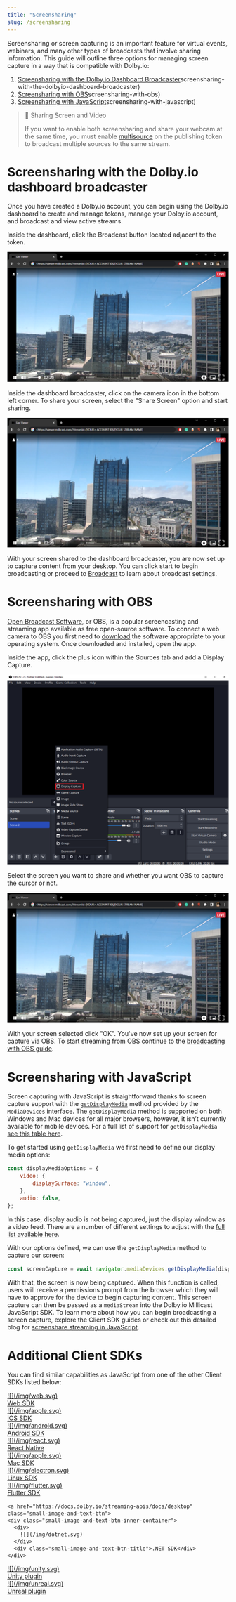 ```yaml
---
title: "Screensharing"
slug: /screensharing
---
```

Screensharing or screen capturing is an important feature for virtual events, webinars, and many other types of broadcasts that involve sharing information. This guide will outline three options for managing screen capture in a way that is compatible with Dolby.io:

1. [Screensharing with the Dolby.io Dashboard Broadcaster](/millicast/capture/screensharing.md)screensharing-with-the-dolbyio-dashboard-broadcaster)
2. [Screensharing with OBS](/millicast/capture/screensharing.md)screensharing-with-obs)
3. [Screensharing with JavaScript](/millicast/capture/screensharing.md)screensharing-with-javascript)

> 🚧 Sharing Screen and Video
> 
> If you want to enable both screensharing and share your webcam at the same time, you must enable [multisource](/millicast/broadcast/multi-source-broadcasting.md) on the publishing token to broadcast multiple sources to the same stream.

# Screensharing with the Dolby.io dashboard broadcaster

Once you have created a Dolby.io account, you can begin using the Dolby.io dashboard to create and manage tokens, manage your Dolby.io account, and broadcast and view active streams.

Inside the dashboard, click the Broadcast button located adjacent to the token.


![](../assets/img/image.png)



Inside the dashboard broadcaster, click on the camera icon in the bottom left corner. To share your screen, select the "Share Screen" option and start sharing.


![](../assets/img/image.png)



With your screen shared to the dashboard broadcaster, you are now set up to capture content from your desktop. You can click start to begin broadcasting or proceed to [Broadcast](/millicast/broadcast/index.mdx) to learn about broadcast settings.

# Screensharing with OBS

[Open Broadcast Software](https://obsproject.com/), or OBS, is a popular screencasting and streaming app available as free open-source software. To connect a web camera to OBS you first need to [download](https://obsproject.com/) the software appropriate to your operating system. Once downloaded and installed, open the app.

Inside the app, click the plus icon within the Sources tab and add a Display Capture.


![](../assets/img/dispalycaptureobs.png)



Select the screen you want to share and whether you want OBS to capture the cursor or not.


![](../assets/img/image.png)



With your screen selected click "OK". You've now set up your screen for capture via OBS. To start streaming from OBS continue to the [broadcasting with OBS guide](/millicast/software-encoders/using-obs.md).

# Screensharing with JavaScript

Screen capturing with JavaScript is straightforward thanks to screen capture support with the [`getDisplayMedia`](https://developer.mozilla.org/en-US/docs/Web/API/MediaDevices/getDisplayMedia) method provided by the `MediaDevices` interface. The `getDisplayMedia` method is supported on both Windows and Mac devices for all major browsers, however, it isn’t currently available for mobile devices. For a full list of support for `getDisplayMedia` [see this table here](https://developer.mozilla.org/en-US/docs/Web/API/MediaDevices#browser_compatibility). 

To get started using `getDisplayMedia` we first need to define our display media options:

```javascript
const displayMediaOptions = {
    video: {
        displaySurface: "window",
    },
    audio: false,
};
```

In this case, display audio is not being captured, just the display window as a video feed. There are a number of different settings to adjust with the [full list available here](https://developer.mozilla.org/en-US/docs/Web/API/MediaDevices/getDisplayMedia). 

With our options defined, we can use the `getDisplayMedia` method to capture our screen:

```javascript
const screenCapture = await navigator.mediaDevices.getDisplayMedia(displayMediaOptions);
```

With that, the screen is now being captured. When this function is called, users will receive a permissions prompt from the browser which they will have to approve for the device to begin capturing content. This screen capture can then be passed as a `mediaStream` into the Dolby.io Millicast JavaScript SDK. To learn more about how you can begin broadcasting a screen capture, explore the Client SDK guides or check out this detailed blog for [screenshare streaming in JavaScript](https://dolby.io/blog/how-to-screen-capture-for-streaming-in-javascript/).

# Additional Client SDKs

You can find similar capabilities as JavaScript from one of the other Client SDKs listed below:

<div class="small-image-and-text-btn-container">
  <a href="https://docs.dolby.io/streaming-apis/docs/web" class="small-image-and-text-btn">
    <div class="small-image-and-text-btn-inner-container">
      <div>
        ![](/img/web.svg)
      </div>
      <div class="small-image-and-text-btn-title">Web SDK</div>
    </div>
  </a>
  
  <a href="https://docs.dolby.io/streaming-apis/docs/ios" class="small-image-and-text-btn">
    <div class="small-image-and-text-btn-inner-container">
      <div>
        ![](/img/apple.svg)
      </div>
      <div class="small-image-and-text-btn-title">iOS SDK</div>
    </div>
  </a>
  
  <a href="https://docs.dolby.io/streaming-apis/docs/android" class="small-image-and-text-btn">
    <div class="small-image-and-text-btn-inner-container">
      <div>
        ![](/img/android.svg)
      </div>
      <div class="small-image-and-text-btn-title">Android SDK</div>
    </div>
  </a>    
  
  <a href="https://docs.dolby.io/streaming-apis/docs/rn" class="small-image-and-text-btn">
    <div class="small-image-and-text-btn-inner-container">
      <div>
        ![](/img/react.svg)
      </div>
      <div class="small-image-and-text-btn-title">React Native</div>
    </div>
  </a>    
  
  <a href="https://docs.dolby.io/streaming-apis/docs/desktop" class="small-image-and-text-btn">
    <div class="small-image-and-text-btn-inner-container">
      <div>
        ![](/img/apple.svg)
      </div>
      <div class="small-image-and-text-btn-title">Mac SDK</div>
    </div>
  </a>    
  
  <a href="https://docs.dolby.io/streaming-apis/docs/desktop" class="small-image-and-text-btn">
    <div class="small-image-and-text-btn-inner-container">
      <div>
        ![](/img/electron.svg)
      </div>
      <div class="small-image-and-text-btn-title">Linux SDK</div>
    </div>
  </a>    
  
  <a href="https://docs.dolby.io/streaming-apis/docs/flutter" class="small-image-and-text-btn">
    <div class="small-image-and-text-btn-inner-container">
      <div>
        ![](/img/flutter.svg)
      </div>
      <div class="small-image-and-text-btn-title">Flutter SDK</div>
    </div>
  </a>    

    <a href="https://docs.dolby.io/streaming-apis/docs/desktop" class="small-image-and-text-btn">
    <div class="small-image-and-text-btn-inner-container">
      <div>
        ![](/img/dotnet.svg)
      </div>
      <div class="small-image-and-text-btn-title">.NET SDK</div>
    </div>
  </a>
  
  <a href="https://docs.dolby.io/streaming-apis/docs/unity-getting-started" class="small-image-and-text-btn">
    <div class="small-image-and-text-btn-inner-container">
      <div>
        ![](/img/unity.svg)
      </div>
      <div class="small-image-and-text-btn-title">Unity plugin</div>
    </div>
  </a> 
  
  <a href="https://docs.dolby.io/streaming-apis/docs/player-plugin" class="small-image-and-text-btn">
    <div class="small-image-and-text-btn-inner-container">
      <div>
        ![](/img/unreal.svg)
      </div>
      <div class="small-image-and-text-btn-title">Unreal plugin</div>
    </div>
  </a> 
</div>

